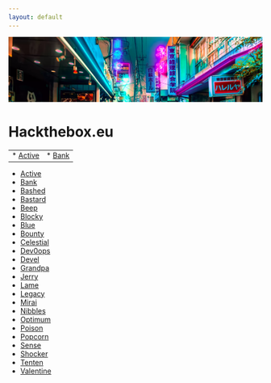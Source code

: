 ```yaml
---
layout: default
---
```


![banner](https://github.com/Bengman/bengman.github.io/blob/master/banner.png?raw=true)

# Hackthebox.eu
|                                   |                               | 
| :-------------------------------: |:-----------------------------:| 
| *   [Active](./posts/active.html) | *   [Bank](./posts/bank.html) |



*   [Active](./posts/active.html)
*   [Bank](./posts/bank.html)
*   [Bashed](./posts/bashed.html)
*   [Bastard](./posts/bastard.html)
*   [Beep](./posts/beep.html)
*   [Blocky](./posts/blocky.html)
*   [Blue](./posts/blue.html)
*   [Bounty](./posts/bounty.html)
*   [Celestial](./posts/celestial.html)
*   [Dev0ops](./posts/dev0ops.html)
*   [Devel](./posts/devel.html)
*   [Grandpa](./posts/grandpa.html)
*   [Jerry](./posts/jerry.html)
*   [Lame](./posts/lame.html)
*   [Legacy](./posts/legacy.html)
*   [Mirai](./posts/mirai.html)
*   [Nibbles](./posts/nibbles.html)
*   [Optimum](./posts/optimum.html)
*   [Poison](./posts/poison.html)
*   [Popcorn](./posts/popcorn.html)
*   [Sense](./posts/sense.html)
*   [Shocker](./posts/shocker.html)
*   [Tenten](./posts/tenten.html)
*   [Valentine](./posts/valentine.html)
